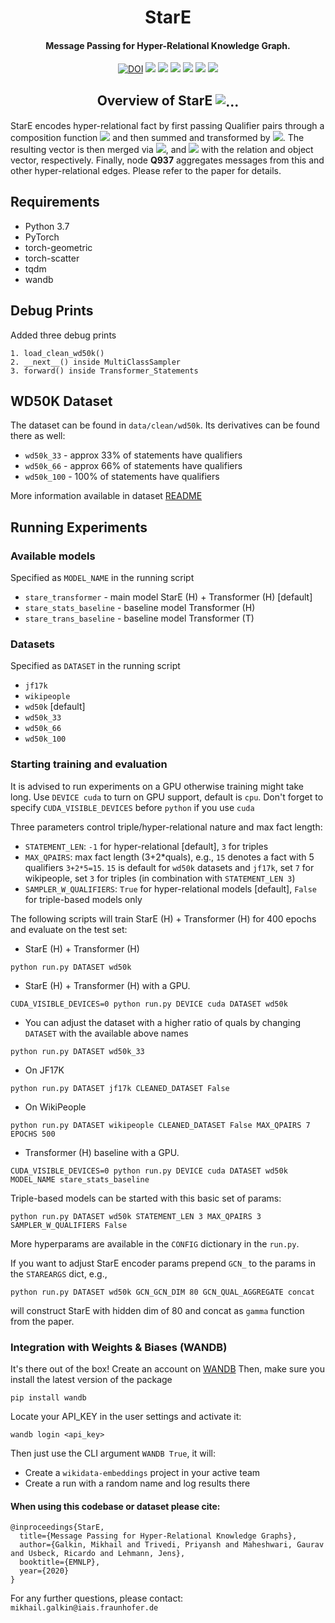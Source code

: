 
<h1 align="center">
  StarE
</h1>

<h4 align="center">Message Passing for Hyper-Relational Knowledge Graph.</h4>


<p align="center">
<a href="https://doi.org/10.5281/zenodo.4036498"><img src="https://zenodo.org/badge/DOI/10.5281/zenodo.4036498.svg" alt="DOI"></a>
<a href="https://github.com/migalkin/StarE/blob/master/LICENSE">
    <img src="https://img.shields.io/badge/License-MIT-blue.svg"></a>
<a href="https://www.aclweb.org/anthology/2020.emnlp-main.596/"><img src="http://img.shields.io/badge/Paper-PDF-red.svg"></a>
  <a href="https://slideslive.com/38939108/message-passing-for-hyperrelational-knowledge-graphs"><img src="https://img.shields.io/badge/Slideslive-talk-black"></a>
<a href="https://medium.com/@mgalkin/representation-learning-on-rdf-and-lpg-knowledge-graphs-6a92f2660241"><img src="https://img.shields.io/badge/Blog-Medium-03a87c"></a>
<a href="https://wandb.ai/lilbert/wikidata-embeddings/reports/Report-StarE--VmlldzoyNDQzNjk?accessToken=ei25xjzbyvv3d4k87lu3tdi0cruzmjo3qzt446kdl7wagnqdam60sdhrecvqrees">
    <img src="https://img.shields.io/badge/Report-wandb-ffbf00"></a>
<a href="https://paperswithcode.com/sota/link-prediction-on-wd50k?p=message-passing-for-hyper-relational">
    <img src="https://img.shields.io/endpoint.svg?url=https://paperswithcode.com/badge/message-passing-for-hyper-relational/link-prediction-on-wd50k"></a>
</p>



<h2 align="center">
  Overview of StarE
  <img align="center"  src="./architecture.png" alt="...">
</h2>

StarE encodes hyper-relational fact by first passing Qualifier pairs through a composition function <img src="https://render.githubusercontent.com/render/math?math=\phi_q"> and then summed and transformed by <img src="https://render.githubusercontent.com/render/math?math=\mathbf{W}_q">.
 The resulting vector is then merged via <img src="https://render.githubusercontent.com/render/math?math=\gamma">, and <img src="https://render.githubusercontent.com/render/math?math=\phi_r"> with the relation and object vector, respectively. Finally, node **Q937** aggregates messages from this and other hyper-relational edges. Please refer to the paper for details.

## Requirements
* Python 3.7
* PyTorch
* torch-geometric
* torch-scatter
* tqdm
* wandb

## Debug Prints
Added three debug prints
```
1. load_clean_wd50k()
2. __next__() inside MultiClassSampler
3. forward() inside Transformer_Statements
```


## WD50K Dataset
The dataset can be found in `data/clean/wd50k`.
Its derivatives can be found there as well:
* `wd50k_33` - approx 33% of statements have qualifiers
* `wd50k_66` - approx 66% of statements have qualifiers
* `wd50k_100` - 100% of statements have qualifiers

More information available in dataset [README](https://github.com/migalkin/StarE/blob/master/data/clean/README.md)
## Running Experiments

### Available models
Specified as `MODEL_NAME` in the running script
* `stare_transformer` - main model StarE (H) + Transformer (H) [default]
* `stare_stats_baseline` - baseline model Transformer (H)
* `stare_trans_baseline` - baseline model Transformer (T)

### Datasets
Specified as `DATASET` in the running script
* `jf17k`
* `wikipeople`
* `wd50k` [default]
* `wd50k_33` 
* `wd50k_66`
* `wd50k_100`

### Starting training and evaluation
It is advised to run experiments on a GPU otherwise training might take long.
Use `DEVICE cuda` to turn on GPU support, default is `cpu`.
Don't forget to specify `CUDA_VISIBLE_DEVICES` before `python` if you use `cuda`

Three parameters control triple/hyper-relational nature and max fact length:
* `STATEMENT_LEN`: `-1` for hyper-relational [default], `3` for triples
* `MAX_QPAIRS`: max fact length (3+2*quals), e.g., `15` denotes a fact with 5 qualifiers `3+2*5=15`.
`15` is default for `wd50k` datasets and `jf17k`, set `7` for wikipeople, set `3` for triples (in combination with `STATEMENT_LEN 3`) 
* `SAMPLER_W_QUALIFIERS`: `True` for hyper-relational models [default], `False` for triple-based models only 

The following scripts will train StarE (H) + Transformer (H) for 400 epochs and evaluate on the test set:

* StarE (H) + Transformer (H)
```
python run.py DATASET wd50k
```  
* StarE (H) + Transformer (H) with a GPU.
```
CUDA_VISIBLE_DEVICES=0 python run.py DEVICE cuda DATASET wd50k
``` 
*  You can adjust the dataset with a higher ratio of quals by changing `DATASET` with the available above names
```
python run.py DATASET wd50k_33
```
* On JF17K
```
python run.py DATASET jf17k CLEANED_DATASET False
```
* On WikiPeople
```
python run.py DATASET wikipeople CLEANED_DATASET False MAX_QPAIRS 7 EPOCHS 500
```
* Transformer (H) baseline with a GPU.
```
CUDA_VISIBLE_DEVICES=0 python run.py DEVICE cuda DATASET wd50k MODEL_NAME stare_stats_baseline
``` 

Triple-based models can be started with this basic set of params:
```
python run.py DATASET wd50k STATEMENT_LEN 3 MAX_QPAIRS 3 SAMPLER_W_QUALIFIERS False
```

More hyperparams are available in the `CONFIG` dictionary in the `run.py`.

If you want to adjust StarE encoder params prepend `GCN_` to the params in the `STAREARGS` dict, e.g., 
```
python run.py DATASET wd50k GCN_GCN_DIM 80 GCN_QUAL_AGGREGATE concat
```
will construct StarE with hidden dim of 80 and concat as `gamma` function from the paper.

### Integration with Weights & Biases (WANDB)

It's there out of the box! Create an account on [WANDB](https://wandb.ai)
Then, make sure you install the latest version of the package
```
pip install wandb
```

Locate your API_KEY in the user settings and activate it:
```
wandb login <api_key>
```

Then just use the CLI argument `WANDB True`, it will:
* Create a `wikidata-embeddings` project in your active team
* Create a run with a random name and log results there


#### When using this codebase or dataset please cite:

```
@inproceedings{StarE,
  title={Message Passing for Hyper-Relational Knowledge Graphs},
  author={Galkin, Mikhail and Trivedi, Priyansh and Maheshwari, Gaurav and Usbeck, Ricardo and Lehmann, Jens},
  booktitle={EMNLP},
  year={2020}
}
```

For any further questions, please contact:  ```mikhail.galkin@iais.fraunhofer.de```
